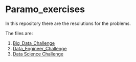 # Paramo_exercises

In this repository there are the resolutions for the problems. 

The files are:
1. [Big_Data_Challenge](https://github.com/adanfaraminian/Paramo_exercises/tree/main/Big_Data_Challenge)
2. [Data_Engineer_Challenge](https://github.com/adanfaraminian/Paramo_exercises/tree/main/Data_Engineer_Challenge)
3. [Data Science Challenge](https://github.com/adanfaraminian/Paramo_exercises/tree/main/Data_Science_Challenge)
